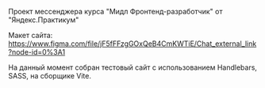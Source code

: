 Проект мессенджера курса "Мидл Фронтенд-разработчик" от "Яндекс.Практикум"

Макет сайта: https://www.figma.com/file/jF5fFFzgGOxQeB4CmKWTiE/Chat_external_link?node-id=0%3A1

На данный момент собран тестовый сайт с использованием Handlebars, SASS, на сборщике Vite.

